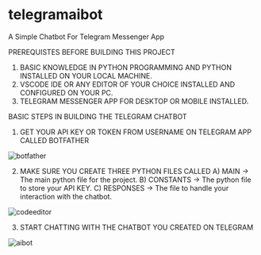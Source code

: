 # telegramaibot
A Simple Chatbot For Telegram Messenger App

PREREQUISTES BEFORE BUILDING THIS PROJECT

1. BASIC KNOWLEDGE IN PYTHON PROGRAMMING AND PYTHON INSTALLED ON YOUR LOCAL MACHINE.
2.  VSCODE IDE OR ANY EDITOR OF YOUR CHOICE INSTALLED AND CONFIGURED ON YOUR PC.
3.  TELEGRAM MESSENGER APP FOR DESKTOP OR MOBILE INSTALLED.



BASIC STEPS IN BUILDING THE TELEGRAM CHATBOT
1. GET YOUR API KEY OR TOKEN FROM USERNAME ON TELEGRAM APP CALLED BOTFATHER


![botfather](https://user-images.githubusercontent.com/48213736/119491868-5a9ce180-bd56-11eb-90b0-b56457fb53ff.png)



2. MAKE SURE YOU CREATE THREE PYTHON FILES CALLED
A) MAIN -> The main python file for the project.
B) CONSTANTS -> The python file to store your API KEY.
C) RESPONSES -> The file to handle your interaction with the chatbot.

![codeeditor](https://user-images.githubusercontent.com/48213736/119495105-ef550e80-bd59-11eb-9d52-1898b328bd6c.png)



3. START CHATTING WITH THE CHATBOT YOU CREATED ON TELEGRAM


![aibot](https://user-images.githubusercontent.com/48213736/119495494-5ecafe00-bd5a-11eb-82c7-470fc6207f03.png)




 
